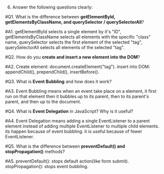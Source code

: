 6. Answer the following questions clearly:

#Q1. What is the difference between **getElementById, getElementsByClassName, and querySelector / querySelectorAll**?

#A1. getElementById selects a single element by it's "ID", 
    getElementsByClassName selects all elements with the specific "class" name, 
    querySelector selects the first element of the selected "tag", 
    querySelectorAll selects all elements of the selected "tag".

#Q2. How do you **create and insert a new element into the DOM**?

#A2. Create element: document.createElement("tag").
insert into DOM: appendChild(), prependChild(), insertBefore().

#Q3. What is **Event Bubbling** and how does it work?

#A3. Event Bubbling means when an event take place on a element, it first run on that element then it bubbles up to its parent, then to its parent's parent, and then up to the document.

#Q4. What is **Event Delegation** in JavaScript? Why is it useful?

#A4. Event Delegation means adding a single EventListener to a parent element instead of adding multiple EventListener to multiple child elements. its happen because of event bubbling. it is useful because of fewer EventListener.

#Q5. What is the difference between **preventDefault() and stopPropagation()** methods?

#A5. preventDefault(): stops default action(like form submit).
stopPropagation(): stops event bubbling.

